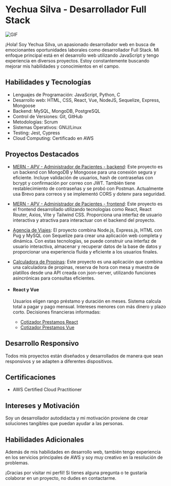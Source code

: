 # Yechua Silva - Desarrollador Full Stack
![GIF](./mern-gif-github.gif) 

¡Hola! Soy Yechua Silva, un apasionado desarrollador web en busca de emocionantes oportunidades laborales como desarrollador Full Stack. Mi enfoque principal está en el desarrollo web utilizando JavaScript y tengo experiencia en diversos proyectos. Estoy constantemente buscando mejorar mis habilidades y conocimientos en el campo.

## Habilidades y Tecnologías

- Lenguajes de Programación: JavaScript, Python, C
- Desarrollo web: HTML, CSS, React, Vue, NodeJS, Sequelize, Express, Mongoose
- Backend: MySQL, MongoDB, PostgreSQL
- Control de Versiones: Git, GitHub
- Metodologías: Scrum
- Sistemas Operativos: GNU/Linux
- Testing: Jest, Cypress
- Cloud Computing: Certificado en AWS

## Proyectos Destacados
- [MERN - APV - Administrador de Pacientes - backend](https://github.com/yechua-silva/MERN-apv-backend): Este proyecto es un backend con MongoDB y Mongoose para una conexión segura y eficiente. Incluye validación de usuarios, hash de contraseñas con bcrypt y confirmación por correo con JWT. También tiene restablecimiento de contraseñas y se probó con Postman. Actualmente usa Brevo para correos y se implementó CORS y dotenv para seguridad.
- [MERN - APV - Administrador de Pacientes - frontend](https://github.com/yechua-silva/MERN-apv-frontend): Este proyecto es el frontend desarrollado utilizando tecnologías como React, React Router, Axios, Vite y Tailwind CSS. Proporciona una interfaz de usuario interactiva y atractiva para interactuar con el backend del proyecto.

- [Agencia de Viajes](https://github.com/yechua-silva/Proyecto-Agencia-viajes-node): El proyecto combina Node.js, Express.js, HTML con Pug y MySQL con Sequelize para crear una aplicación web completa y dinámica. Con estas tecnologías, se puede construir una interfaz de usuario interactiva, almacenar y recuperar datos de la base de datos y proporcionar una experiencia fluida y eficiente a los usuarios finales.
- [Calculadora de Propinas](https://github.com/yechua-silva/Proyecto-Calculadora-propinas/): Este proyecto es una aplicación que combina una calculadora de propinas, reserva de hora con mesa y muestra de platillos desde una API creada con json-server, utilizando funciones asincrónicas para consultas eficientes.
- #### React y Vue
  Usuarios eligen rango préstamo y duración en meses. Sistema calcula total a pagar y pago mensual. Intereses menores con más dinero y plazo corto. Decisiones financieras informadas:
  - [Cotizador Prestamos React](https://github.com/yechua-silva/proyecto-cotizador-prestamos-react)
  - [Cotizador Prestamos Vue](https://github.com/yechua-silva/proyecto-cotizador-prestamos-vue)


## Desarrollo Responsivo

Todos mis proyectos están diseñados y desarrollados de manera que sean responsivos y se adapten a diferentes dispositivos.

## Certificaciones

- AWS Certified Cloud Practitioner

## Intereses y Motivación

Soy un desarrollador autodidacta y mi motivación proviene de crear soluciones tangibles que puedan ayudar a las personas. 

## Habilidades Adicionales

Además de mis habilidades en desarrollo web, también tengo experiencia en los servicios principales de AWS y soy muy creativo en la resolución de problemas.

¡Gracias por visitar mi perfil! Si tienes alguna pregunta o te gustaría colaborar en un proyecto, no dudes en contactarme.

